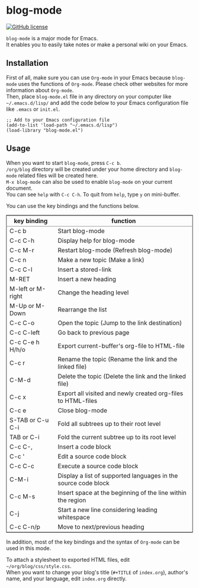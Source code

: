 

# blog-mode

[![GitHub license](<https://img.shields.io/github/license/suyeden/blog-mode?color=blue>)](<https://github.com/suyeden/blog-mode/blob/master/LICENSE>)  

`blog-mode` is a major mode for Emacs.  
It enables you to easily take notes or make a personal wiki on your Emacs.  


## Installation

First of all, make sure you can use `Org-mode` in your Emacs because `blog-mode` uses the functions of `Org-mode`. Please check other websites for more information about `Org-mode`.  
Then, place `blog-mode.el` file in any directory on your computer like `~/.emacs.d/lisp/` and add the code below to your Emacs configuration file like `.emacs` or `init.el`.  

```emacs-lisp
;; Add to your Emacs configuration file
(add-to-list 'load-path "~/.emacs.d/lisp")
(load-library "blog-mode.el")
```


## Usage

When you want to start `blog-mode`, press `C-c b`.  
`/org/blog` directory will be created under your home directory and `blog-mode` related files will be created here.  
`M-x blog-mode` can also be used to enable `blog-mode` on your current document.  
You can see `help` with `C-c C-h`. To quit from `help`, type `y` on mini-buffer.  

You can use the key bindings and the functions below.  

<table border="2" cellspacing="0" cellpadding="6" rules="groups" frame="hsides">


<colgroup>
<col  class="org-left" />

<col  class="org-left" />
</colgroup>
<thead>
<tr>
<th scope="col" class="org-left">key binding</th>
<th scope="col" class="org-left">function</th>
</tr>
</thead>

<tbody>
<tr>
<td class="org-left">C-c b</td>
<td class="org-left">Start blog-mode</td>
</tr>


<tr>
<td class="org-left">C-c C-h</td>
<td class="org-left">Display help for blog-mode</td>
</tr>


<tr>
<td class="org-left">C-c M-r</td>
<td class="org-left">Restart blog-mode (Refresh blog-mode)</td>
</tr>


<tr>
<td class="org-left">C-c n</td>
<td class="org-left">Make a new topic (Make a link)</td>
</tr>


<tr>
<td class="org-left">C-c C-l</td>
<td class="org-left">Insert a stored-link</td>
</tr>


<tr>
<td class="org-left">M-RET</td>
<td class="org-left">Insert a new heading</td>
</tr>


<tr>
<td class="org-left">M-left or M-right</td>
<td class="org-left">Change the heading level</td>
</tr>


<tr>
<td class="org-left">M-Up or M-Down</td>
<td class="org-left">Rearrange the list</td>
</tr>


<tr>
<td class="org-left">C-c C-o</td>
<td class="org-left">Open the topic (Jump to the link destination)</td>
</tr>


<tr>
<td class="org-left">C-c C-left</td>
<td class="org-left">Go back to previous page</td>
</tr>


<tr>
<td class="org-left">C-c C-e h H/h/o</td>
<td class="org-left">Export current-buffer's org-file to HTML-file</td>
</tr>


<tr>
<td class="org-left">C-c r</td>
<td class="org-left">Rename the topic (Rename the link and the linked file)</td>
</tr>


<tr>
<td class="org-left">C-M-d</td>
<td class="org-left">Delete the topic (Delete the link and the linked file)</td>
</tr>


<tr>
<td class="org-left">C-c x</td>
<td class="org-left">Export all visited and newly created org-files to HTML-files</td>
</tr>


<tr>
<td class="org-left">C-c e</td>
<td class="org-left">Close blog-mode</td>
</tr>


<tr>
<td class="org-left">S-TAB or C-u C-i</td>
<td class="org-left">Fold all subtrees up to their root level</td>
</tr>


<tr>
<td class="org-left">TAB or C-i</td>
<td class="org-left">Fold the current subtree up to its root level</td>
</tr>


<tr>
<td class="org-left">C-c C-,</td>
<td class="org-left">Insert a code block</td>
</tr>


<tr>
<td class="org-left">C-c '</td>
<td class="org-left">Edit a source code block</td>
</tr>


<tr>
<td class="org-left">C-c C-c</td>
<td class="org-left">Execute a source code block</td>
</tr>


<tr>
<td class="org-left">C-M-i</td>
<td class="org-left">Display a list of supported languages in the source code block</td>
</tr>


<tr>
<td class="org-left">C-c M-s</td>
<td class="org-left">Insert space at the beginning of the line within the region</td>
</tr>


<tr>
<td class="org-left">C-j</td>
<td class="org-left">Start a new line considering leading whitespace</td>
</tr>


<tr>
<td class="org-left">C-c C-n/p</td>
<td class="org-left">Move to next/previous heading</td>
</tr>
</tbody>
</table>

In addition, most of the key bindings and the syntax of `Org-mode` can be used in this mode.  

To attach a stylesheet to exported HTML files, edit `~/org/blog/css/style.css`.  
When you want to change your blog's title (`#+TITLE` of `index.org`), author's name, and your language, edit `index.org` directly.  

